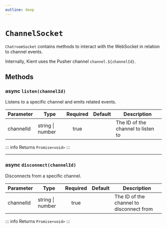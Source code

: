 ```yaml
---
outline: deep
---
```


# `ChannelSocket`

`ChatroomSocket` contains methods to interact with the WebSocket in relation to channel events. 

Internally, Kient uses the Pusher channel `channel.${channelId}`.

## Methods

### <Badge type="tip">async</Badge> `listen(channelId)`

Listens to a specific channel and emits related events.


| Parameter | Type             | Required | Default | Description                        |
| --------- | ---------------- | :------: | ------- | ---------------------------------- |
| channelId | string \| number |   true   |         | The ID of the channel to listen to |

::: info Returns
`Promise<void>`
:::

***

### <Badge type="tip">async</Badge> `disconnect(channelId)`

Disconnects from a specific channel.

| Parameter | Type             | Required | Default | Description                              |
| --------- | ---------------- | :------: | ------- | ---------------------------------------- |
| channelId | string \| number |   true   |         | The ID of the channel to disconnect from |

::: info Returns
`Promise<void>`
:::
